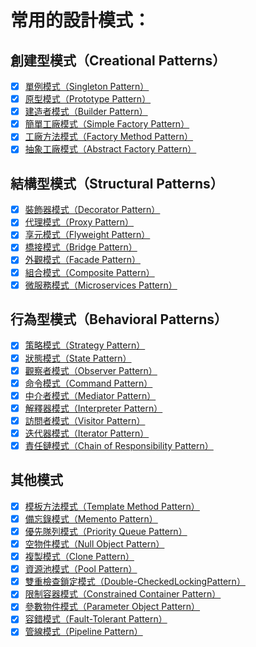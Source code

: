 # 常用的設計模式：
## 創建型模式（Creational Patterns）
- [X] [單例模式（Singleton Pattern）](SingletonPattern/README.md)
- [X] [原型模式（Prototype Pattern）](PrototypePattern/README.md)
- [X] [建造者模式（Builder Pattern）](BuilderPattern/README.md)
- [X] [簡單工廠模式（Simple Factory Pattern）](SimpleFactoryPattern/README.md)
- [X] [工廠方法模式（Factory Method Pattern）](FactoryMethodPattern/README.md)
- [X] [抽象工廠模式（Abstract Factory Pattern）](AbstractFactoryPattern/README.md)

## 結構型模式（Structural Patterns）
- [X] [裝飾器模式（Decorator Pattern）](DecoratorPattern/README.md)
- [X] [代理模式（Proxy Pattern）](ProxyPattern/README.md)
- [X] [享元模式（Flyweight Pattern）](FlyweightPattern/README.md)
- [X] [橋接模式（Bridge Pattern）](BridgePattern/README.md)
- [X] [外觀模式（Facade Pattern）](FacadePattern/README.md)
- [X] [組合模式（Composite Pattern）](CompositePattern/README.md)
- [X] [微服務模式（Microservices Pattern）](MicroservicesPattern/README.md)

## 行為型模式（Behavioral Patterns）
- [X] [策略模式（Strategy Pattern）](StrategyPattern/README.md)
- [X] [狀態模式（State Pattern）](StatePattern/README.md)
- [X] [觀察者模式（Observer Pattern）](ObserverPattern/README.md)
- [X] [命令模式（Command Pattern）](CommandPattern/README.md)
- [X] [中介者模式（Mediator Pattern）](MediatorPattern/README.md)
- [X] [解釋器模式（Interpreter Pattern）](InterpreterPattern/README.md)
- [X] [訪問者模式（Visitor Pattern）](VisitorPattern/README.md)
- [X] [迭代器模式（Iterator Pattern）](VisitorPattern/README.md)
- [X] [責任鏈模式（Chain of Responsibility Pattern）](Chain-of-ResponsibilityPattern/README.md)

## 其他模式
- [X] [模板方法模式（Template Method Pattern）](TemplateMethodPattern/README.md)
- [X] [備忘錄模式（Memento Pattern）](MementoPattern/README.md)
- [X] [優先隊列模式（Priority Queue Pattern）](PriorityQueuePattern/README.md)
- [X] [空物件模式（Null Object Pattern）](NullObjectPattern/README.md)
- [X] [複製模式（Clone Pattern）](ClonePattern/README.md)
- [X] [資源池模式（Pool Pattern）](PoolPattern/README.md)
- [X] [雙重檢查鎖定模式（Double-CheckedLockingPattern）](Double-CheckedLockingPattern/README.md)
- [X] [限制容器模式（Constrained Container Pattern）](ConstrainedContainerPattern/README.md)
- [X] [參數物件模式（Parameter Object Pattern）](ParameterObjectPattern/README.md)
- [X] [容錯模式（Fault-Tolerant Pattern）](Fault-TolerantPattern/README.md)
- [X] [管線模式（Pipeline Pattern）](PipelinePattern/README.md)